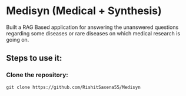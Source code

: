 # Medisyn (Medical + Synthesis)
Built a RAG Based application for answering the unanswered questions regarding some diseases or rare diseases on which medical research is going on.

## Steps to use it:
### Clone the repository:
```git
git clone https://github.com/RishitSaxena55/Medisyn
```
